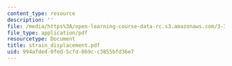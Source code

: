```yaml
---
content_type: resource
description: ''
file: /media/https%3A/open-learning-course-data-rc.s3.amazonaws.com/3-35-fracture-and-fatigue-fall-2003/994afded0fed5cfd069cc3855bfd36e7_strain_displacement.pdf
file_type: application/pdf
resourcetype: Document
title: strain_displacement.pdf
uid: 994afded-0fed-5cfd-069c-c3855bfd36e7
---
```

